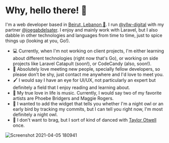 # Why, hello there! :wave:

I'm a web developer based in [Beirut, Lebanon :hamburger:](https://i.pinimg.com/originals/ec/8e/c5/ec8ec5f59a38a03cd1b9e84802ef51c8.jpg). I run [@yllw-digital](https://github.com/yllw-digital) with my partner [@joegabdelsater](https://github.com/joegabdelsater). I enjoy and mainly work with Laravel, but I also dabble in other technologies and languages from time to time, just to spice things up (looking at you, Go!).

* 💻 Currently, when I'm not working on client projects, I'm either learning about different technologies (right now that's Go), or working on side projects like Laravel Catapult (soon!), or CodeCandy (also, soon!).
* 👐 Absolutely love meeting new people, specially fellow developers, so please don't be shy, just contact me anywhere and I'd love to meet you.
* 🖌️ I would say I have an eye for UI/UX, not particularly an expert but definitely a field that I enjoy reading and learning about.
* 🎵 My true love in life is music. Currently, I would say two of my favorite artists are Phoebe Bridgers and Maggie Rogers.
* 🌙 I wanted to add the widget that tells you whether I'm a night owl or an early bird by tracking my commits, but I can tell you right now, I'm most definitely a night owl.
* 💃 I don't want to brag, but I sort of kind of danced with [Taylor Otwell](https://github.com/taylorotwell) once.

![Screenshot 2021-04-05 180941](https://user-images.githubusercontent.com/10498402/113589515-1a649100-963a-11eb-9920-f4a057808d4b.png)
